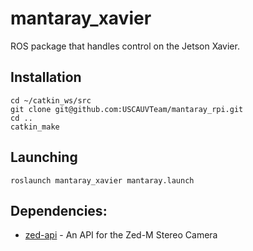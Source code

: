 # mantaray_xavier
ROS package that handles control on the Jetson Xavier.

## Installation

```
cd ~/catkin_ws/src
git clone git@github.com:USCAUVTeam/mantaray_rpi.git
cd ..
catkin_make
```

## Launching

```
roslaunch mantaray_xavier mantaray.launch
```

## Dependencies:
* [zed-api](https://www.stereolabs.com/docs/app-development/cpp/linux/) - An API for the Zed-M Stereo Camera